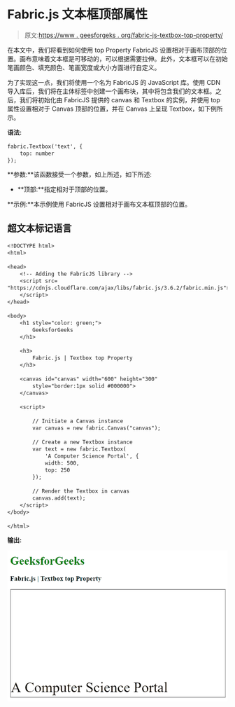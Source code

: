 # Fabric.js 文本框顶部属性

> 原文:[https://www . geesforgeks . org/fabric-js-textbox-top-property/](https://www.geeksforgeeks.org/fabric-js-textbox-top-property/)

在本文中，我们将看到如何使用 top Property FabricJS 设置相对于画布顶部的位置。画布意味着文本框是可移动的，可以根据需要拉伸。此外，文本框可以在初始笔画颜色、填充颜色、笔画宽度或大小方面进行自定义。

为了实现这一点，我们将使用一个名为 FabricJS 的 JavaScript 库。使用 CDN 导入库后，我们将在主体标签中创建一个画布块，其中将包含我们的文本框。之后，我们将初始化由 FabricJS 提供的 canvas 和 Textbox 的实例，并使用 top 属性设置相对于 Canvas 顶部的位置，并在 Canvas 上呈现 Textbox，如下例所示。

**语法:**

```
fabric.Textbox('text', {
    top: number
});
```

**参数:**该函数接受一个参数，如上所述，如下所述:

*   **顶部:**指定相对于顶部的位置。

**示例:**本示例使用 FabricJS 设置相对于画布文本框顶部的位置。

## 超文本标记语言

```
<!DOCTYPE html>
<html>

<head>
    <!-- Adding the FabricJS library -->
    <script src=
"https://cdnjs.cloudflare.com/ajax/libs/fabric.js/3.6.2/fabric.min.js">
    </script>
</head>

<body>
    <h1 style="color: green;">
        GeeksforGeeks
    </h1>

    <h3>
        Fabric.js | Textbox top Property
    </h3>

    <canvas id="canvas" width="600" height="300" 
        style="border:1px solid #000000">
    </canvas>

    <script>

        // Initiate a Canvas instance 
        var canvas = new fabric.Canvas("canvas");

        // Create a new Textbox instance 
        var text = new fabric.Textbox(
            'A Computer Science Portal', {
            width: 500,
            top: 250
        });

        // Render the Textbox in canvas 
        canvas.add(text);
    </script>
</body>

</html>
```

**输出:**

![](img/fcd83fc75bb437748727770d5c0c0c2d.png)